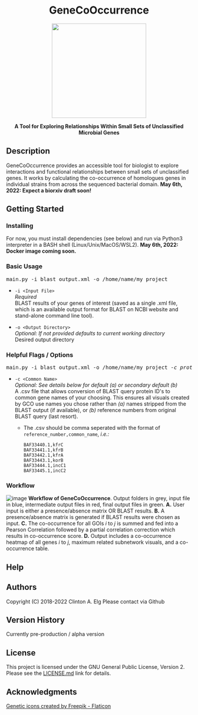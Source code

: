 
<h1 align="center">GeneCoOccurrence</h1>

<p align="center">
  <img width="256" height="256" src="https://user-images.githubusercontent.com/35710809/167226809-ea5ec455-674c-4111-a1b0-acb84f29b3ee.png">
</p>
<p align="center"><b>
A Tool for Exploring Relationships Within Small Sets of Unclassified Microbial Genes
</p></b>


## Description

GeneCoOccurrence provides an accessible tool for biologist to explore interactions and functional relationships between small sets of unclassified genes. It works by calculating the co-occurrence of homologues genes in individual strains from across the sequenced bacterial domain. **May 6th, 2022: Expect a biorxiv draft soon!**


## Getting Started

### Installing
For now, you must install dependencies (see below) and run via Python3 interpreter in a BASH shell (Linux/Unix/MacOS/WSL2). **May 6th, 2022: Docker image coming soon.**

### Basic Usage

<pre>
main.py -i blast_output.xml -o /home/name/my_project
</pre>
* `-i <Input File>`<br>
  *Required*<br>
  BLAST results of your genes of interest (saved as a single .xml file, which is an available output format for BLAST on NCBI website and stand-alone command line tool).

* `-o <Output Directory>`<br>
  *Optional: If not provided defaults to current working directory*<br>
  Desired output directory

### Helpful Flags / Options
<pre>
main.py -i blast_output.xml -o /home/name/my_project <i>-c prot_ID_to_common_name.csv</i>
</pre>
* `-c <Common Name>`<br>
  *Optional: See details below for default (a) or secondary default (b)*<br>
 A .csv file that allows conversion of BLAST query protein ID's to common gene names of your choosing. This ensures all visuals created by GCO use names you chose rather than *(a)* names stripped from the BLAST output (if available), or *(b)* reference numbers from original BLAST query (last resort).<br>
 
  * The .csv should be comma seperated with the format of `reference_number,common_name`, *i.e.:*
     ```
    BAF33440.1,kfrC
    BAF33441.1,kfrB
    BAF33442.1,kfrA
    BAF33443.1,korB
    BAF33444.1,incC1
    BAF33445.1,incC2
     ```

### Workflow
![image](https://github.com/clinte14/GeneCoOccurrence/assets/35710809/98b89fc7-4e34-4efc-befb-c476e5ceec60)
**Workflow of GeneCoOccurrence**. Output folders in grey, input file in blue, intermediate output files in red, final output files in green. **A.** User input is either a presence/absence matrix OR BLAST results. **B.** A presence/absence matrix is generated if BLAST results were chosen as input. **C.** The co-occurrence for all GOIs *i* to *j* is summed and fed into a Pearson Correlation followed by a partial correlation correction which results in co-occurrence score. **D.** Output includes a co-occurrence heatmap of all genes *i* to *j*, maximum related subnetwork visuals, and a co-occurrence table.

## Help
<!-- Any advise for common problems or issues.
```
command to run if program contains helper info
``` -->


## Authors
Copyright (C) 2018-2022  Clinton A. Elg
Please contact via Github

## Version History
Currently pre-production / alpha version

## License

This project is licensed under the GNU General Public License, Version 2. Please see the <a href="https://github.com/clinte14/GeneCoOccurrence/blob/master/LICENSE.md" title="LICENSE.md">LICENSE.md</a> link for details.


## Acknowledgments
<a href="https://www.flaticon.com/free-icons/genetic" title="genetic icons">Genetic icons created by Freepik - Flaticon</a>
<!--
Inspiration, code snippets, etc.
* [awesome-readme](https://github.com/matiassingers/awesome-readme)
* [PurpleBooth](https://gist.github.com/PurpleBooth/109311bb0361f32d87a2)
* [dbader](https://github.com/dbader/readme-template)
* [zenorocha](https://gist.github.com/zenorocha/4526327)
* [fvcproductions](https://gist.github.com/fvcproductions/1bfc2d4aecb01a834b46)
THIS README from https://gist.github.com/DomPizzie/7a5ff55ffa9081f2de27c315f5018afc
-->
